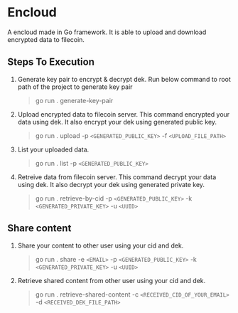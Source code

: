 # Encloud

A encloud made in Go framework. It is able to upload and download encrypted data to filecoin.

## Steps To Execution
1) Generate key pair to encrypt & decrypt dek. Run below command to root path of the project to generate key pair
    > go run . generate-key-pair
2) Upload encrypted data to filecoin server. This command encrypted your data using dek. It also encrypt your dek using generated public key. 

    > go run . upload -p `<GENERATED_PUBLIC_KEY>` -f `<UPLOAD_FILE_PATH>` 
3) List your uploaded data. 

    > go run . list -p `<GENERATED_PUBLIC_KEY>`
4) Retreive data from filecoin server. This command decrypt your data using dek. It also decrypt your dek using generated private key. 

    > go run . retrieve-by-cid -p `<GENERATED_PUBLIC_KEY>` -k `<GENERATED_PRIVATE_KEY>` -u `<UUID>`

## Share content
1) Share your content to other user using your cid and dek.

    > go run . share -e `<EMAIL>` -p `<GENERATED_PUBLIC_KEY>` -k `<GENERATED_PRIVATE_KEY>` -u `<UUID>`

2) Retrieve shared content from other user using your cid and dek.

    > go run . retrieve-shared-content -c `<RECEIVED_CID_OF_YOUR_EMAIL>` -d `<RECEIVED_DEK_FILE_PATH>`